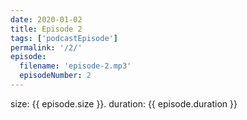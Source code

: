 ```yaml
---
date: 2020-01-02
title: Episode 2
tags: ['podcastEpisode']
permalink: '/2/'
episode:
  filename: 'episode-2.mp3'
  episodeNumber: 2
---
```

size: {{ episode.size }}. duration: {{ episode.duration }}
